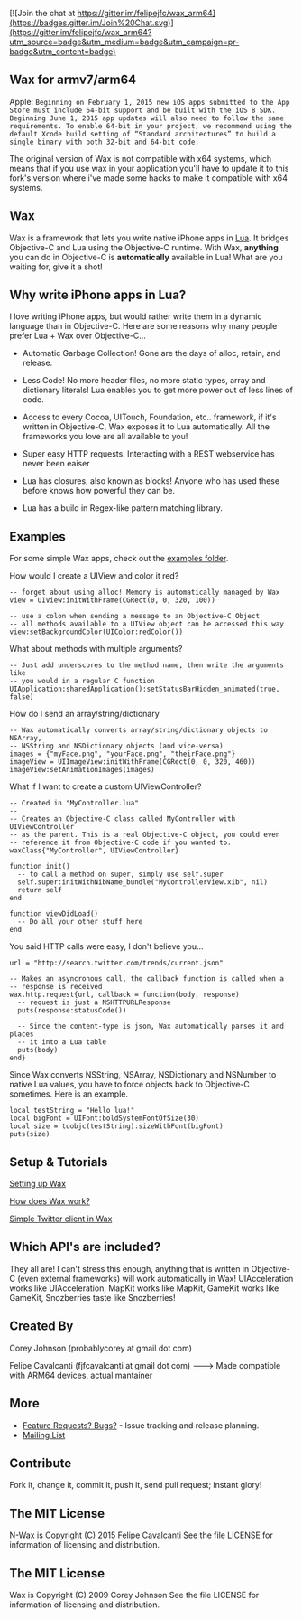 [![Join the chat at https://gitter.im/felipejfc/wax_arm64](https://badges.gitter.im/Join%20Chat.svg)](https://gitter.im/felipejfc/wax_arm64?utm_source=badge&utm_medium=badge&utm_campaign=pr-badge&utm_content=badge)

Wax for armv7/arm64
-------------------

Apple:
``
Beginning on February 1, 2015 new iOS apps submitted to the App Store must include 64-bit support and be built with the iOS 8 SDK. Beginning June 1, 2015 app updates will also need to follow the same requirements. To enable 64-bit in your project, we recommend using the default Xcode build setting of “Standard architectures” to build a single binary with both 32-bit and 64-bit code.
``

The original version of Wax is not compatible with x64 systems, which means that if you use
wax in your application you'll have to update it to this fork's version where i've made some hacks to
make it compatible with x64 systems.

Wax
---

Wax is a framework that lets you write native iPhone apps in
[Lua](http://www.lua.org/about.html). It bridges Objective-C and Lua using the
Objective-C runtime. With Wax, **anything** you can do in Objective-C is **automatically**
available in Lua! What are you waiting for, give it a shot!

Why write iPhone apps in Lua?
-----------------------------

I love writing iPhone apps, but would rather write them in a dynamic language than in Objective-C. Here
are some reasons why many people prefer Lua + Wax over Objective-C...

* Automatic Garbage Collection! Gone are the days of alloc, retain, and release.

* Less Code! No more header files, no more static types, array and dictionary literals!
  Lua enables you to get more power out of less lines of code.

* Access to every Cocoa, UITouch, Foundation, etc.. framework, if it's written in Objective-C,
  Wax exposes it to Lua automatically. All the frameworks you love are all available to you!

* Super easy HTTP requests. Interacting with a REST webservice has never been eaiser

* Lua has closures, also known as blocks! Anyone who has used these before knows how powerful they can be.

* Lua has a build in Regex-like pattern matching library.

Examples
--------

For some simple Wax apps, check out the [examples folder](http://github.com/probablycorey/wax/tree/master/examples/).

How would I create a UIView and color it red?

    -- forget about using alloc! Memory is automatically managed by Wax
    view = UIView:initWithFrame(CGRect(0, 0, 320, 100))

    -- use a colon when sending a message to an Objective-C Object
    -- all methods available to a UIView object can be accessed this way
    view:setBackgroundColor(UIColor:redColor())

What about methods with multiple arguments?

    -- Just add underscores to the method name, then write the arguments like
    -- you would in a regular C function
    UIApplication:sharedApplication():setStatusBarHidden_animated(true, false)

How do I send an array/string/dictionary

    -- Wax automatically converts array/string/dictionary objects to NSArray,
    -- NSString and NSDictionary objects (and vice-versa)
    images = {"myFace.png", "yourFace.png", "theirFace.png"}
    imageView = UIImageView:initWithFrame(CGRect(0, 0, 320, 460))
    imageView:setAnimationImages(images)

What if I want to create a custom UIViewController?

    -- Created in "MyController.lua"
    --
    -- Creates an Objective-C class called MyController with UIViewController
    -- as the parent. This is a real Objective-C object, you could even
    -- reference it from Objective-C code if you wanted to.
    waxClass{"MyController", UIViewController}

    function init()
      -- to call a method on super, simply use self.super
      self.super:initWithNibName_bundle("MyControllerView.xib", nil)
      return self
    end

    function viewDidLoad()
      -- Do all your other stuff here
    end

You said HTTP calls were easy, I don't believe you...

    url = "http://search.twitter.com/trends/current.json"

    -- Makes an asyncronous call, the callback function is called when a
    -- response is received
    wax.http.request{url, callback = function(body, response)
      -- request is just a NSHTTPURLResponse
      puts(response:statusCode())

      -- Since the content-type is json, Wax automatically parses it and places
      -- it into a Lua table
      puts(body)
    end}

Since Wax converts NSString, NSArray, NSDictionary and NSNumber to native Lua values, you have to force objects back to Objective-C sometimes. Here is an example.

    local testString = "Hello lua!"
    local bigFont = UIFont:boldSystemFontOfSize(30)
    local size = toobjc(testString):sizeWithFont(bigFont)
    puts(size)

Setup & Tutorials
-----------------

[Setting up Wax](https://github.com/probablycorey/wax/wiki/Installation)

[How does Wax work?](https://github.com/probablycorey/wax/wiki/Overview)

[Simple Twitter client in Wax](https://github.com/probablycorey/wax/wiki/Twitter)

Which API's are included?
-------------------------

They all are! I can't stress this enough, anything that is written in Objective-C (even external frameworks) will work automatically in Wax! UIAcceleration works like UIAcceleration, MapKit works like MapKit, GameKit works like GameKit, Snozberries taste like Snozberries!

Created By
----------
Corey Johnson (probablycorey at gmail dot com)

Felipe Cavalcanti (fjfcavalcanti at gmail dot com) ---> Made compatible with ARM64 devices, actual mantainer

More
----
* [Feature Requests? Bugs?](http://github.com/felipejfc/wax_arm64/issues) - Issue tracking and release planning.
* [Mailing List](http://groups.google.com/group/iphonewax)

Contribute
----------
Fork it, change it, commit it, push it, send pull request; instant glory!

The MIT License
---------------
N-Wax is Copyright (C) 2015 Felipe Cavalcanti See the file LICENSE for information of licensing and distribution.

The MIT License
---------------
Wax is Copyright (C) 2009 Corey Johnson See the file LICENSE for information of licensing and distribution.
